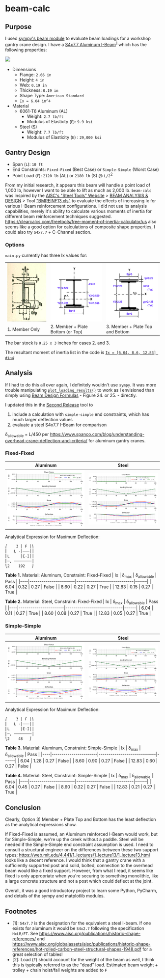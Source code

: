 # beam-calc

## Purpose
I used [sympy's beam module](https://docs.sympy.org/latest/modules/physics/continuum_mechanics/beam_problems.html#example-7) to evaluate beam loadings for a workshop gantry crane design. I have a [S4x7.7 Aluminum I-Beam](https://www.onlinemetals.com/en/buy/aluminum/2-66-x-4-x-0-19-aluminum-i-beam-6061-t6-extruded-american-standard/pid/13218)<sup>[1](#footnote1)</sup> which has the following properties:

![](https://www.onlinemetals.com/medias/8798569234462.jpg?context=bWFzdGVyfGltYWdlc3wzNDg2OHxpbWFnZS9qcGVnfGltYWdlcy9oY2QvaDE4LzkxMDI5MzIwODI3MTguanBnfDcwYjQxNDQxODE2NmI2ZmMyOTU4NTBjYjgzOGRlMDdkMDFjYzJhMzhjNWNlYzk4YWZjYmY2OWRjMWRiOGMyZTg)
* Dimensions
  * Flange: `2.66 in`
  * Height: `4 in`
  * Web: `0.19 in`
  * Thickness: `0.19 in`
  * Shape Type: `American Standard`
  * `Ix = 6.04 in^4`
* Material
  * 6061-T6 Aluminum (AL)
    * Weight: `2.7 lb/ft`
    * Modulus of Elasticty (`E`): `9.9 ksi` 
  * Steel (S)
    * Weight: `7.7 lb/ft` 
    * Modulus of Elasticity (`E`) : `29,000 ksi`

## Gantry Design
* Span (`L`): `10 ft`
* End Constraints: `Fixed-Fixed` (Best Case) or `Simple-Simple` (Worst Case)
* Point Load (`F`): `2120 lb` (AL) or `2180 lb` (S) @ `L/2`<sup>[2](#footnote2)</sup>

From my initial research, it appears this beam will handle a point load of 1,000 lb, however I want to be able to lift as much as 2,000 lb. `beam-calc` was inspired by the [AISC's "Steel Tools" Website](https://www.steeltools.org/) > [BEAM ANALYSIS & DESIGN](https://www.steeltools.org/beam.php) > Tool ["BMREINF13.xls"](https://linus.aisc.org/steeltools/dl_count/click.php?id=%20BMREINF13.xls) to evaluate the effects of increasing Ix for various I-Beam reinforcement configurations. I did not use its analysis capabilities, merely it's ability to calculate various moments of inertia for different beam reinforcement techniques suggested. https://clearcalcs.com/freetools/free-moment-of-inertia-calculator/us also seems like a good option for calculations of composite shape properties, I could also try `S4x7.7` + C-Channel section.

### Options
`main.py` currently has three Ix values for:

<table>
    <tr>
        <td><img src="./img/s4x7.7_1.png" height="190"></td>
        <td><img src="./img/s4x7.7_2.png" height="190"></td>
        <td><img src="./img/s4x7.7_3.png" height="190"></td>
    </tr>
    <tr>
        <td>1. Member Only</td>
        <td>2. Member + Plate Bottom (or Top)</td>
        <td>3. Member + Plate Top and Bottom</td>
    </tr>
</table>

The bar stock is `0.25 x 3` inches for cases 2. and 3. 

The resultant moment of inertia list in the code is [`Ix = [6.04, 8.6, 12.83] #in4`](https://github.com/brio50/beam-calc/blob/main/main.py#L131)

## Analysis

If I had to do this all over again, I definitely wouldn't use `sympy`. It was more trouble manipulating [`plot_loading_results()`](https://docs.sympy.org/latest/modules/physics/continuum_mechanics/beam.html#sympy.physics.continuum_mechanics.beam.Beam.plot_loading_results) to work as I envisioned than simply using [Beam Design Formulas](https://www.awc.org/pdf/codes-standards/publications/design-aids/AWC-DA6-BeamFormulas-0710.pdf) - Figure 24. or 25. - directly.

I updated this in the [Second Release](https://github.com/brio50/beam-calc/releases) tool to 
1. include a calculation with `simple-simple` end constraints, which has much larger deflection values
2. evaluate a steel S4x7.7 I-Beam for comparison

&delta;<sub>allowable</sub> = L/450 per https://www.spanco.com/blog/understanding-overhead-crane-deflection-and-criteria/ for aluminum gantry cranes.

### Fixed-Fixed

|Aluminum|Steel|
|--------|-----|
|![](./img/result_aluminum_fixed-fixed.png)|![](./img/result_steel_fixed-fixed.png)|

Analytical Expression for Maximum Deflection:
```
⎛    3 │ F │⎞
⎜   L ⋅│───│⎟
⎜L     │E⋅I│⎟
⎜─, ────────⎟
⎝2    192   ⎠
```

**Table 1.** Material: Aluminum, Constraint: Fixed-Fixed 
| Ix | &delta;<sub>max</sub> | &delta;<sub>allowable</sub> | Pass |
|----|-----------------------|-----------------------------|------|
|       6.04 |       0.32 |       0.27 | False |
|       8.60 |       0.22 |       0.27 | True |
|      12.83 |       0.15 |       0.27 | True |

**Table 2.** Material: Steel, Constraint: Fixed-Fixed 
| Ix | &delta;<sub>max</sub> | &delta;<sub>allowable</sub> | Pass |
|----|-----------------------|-----------------------------|------|
|       6.04 |       0.11 |       0.27 | True |
|       8.60 |       0.08 |       0.27 | True |
|      12.83 |       0.05 |       0.27 | True |

### Simple-Simple

|Aluminum|Steel|
|--------|-----|
|![](./img/result_aluminum_simple-simple.png)|![](./img/result_steel_simple-simple.png)|

Analytical Expression for Maximum Deflection:
```
⎛    3 │ F │⎞
⎜   L ⋅│───│⎟
⎜L     │E⋅I│⎟
⎜─, ────────⎟
⎝2    48   ⎠
```

**Table 3.** Material: Aluminum, Constraint: Simple-Simple
| Ix | &delta;<sub>max</sub> | &delta;<sub>allowable</sub> | Pass |
|----|-----------------------|-----------------------------|------|
|       6.04 |       1.28 |       0.27 | False |
|       8.60 |       0.90 |       0.27 | False |
|      12.83 |       0.60 |       0.27 | False |

**Table 4.** Material: Steel, Constraint: Simple-Simple
| Ix | &delta;<sub>max</sub> | &delta;<sub>allowable</sub> | Pass |
|----|-----------------------|-----------------------------|------|
|       6.04 |       0.45 |       0.27 | False |
|       8.60 |       0.32 |       0.27 | False |
|      12.83 |       0.21 |       0.27 | True |

## Conclusion

Clearly, Option 3) Member + Plate Top and Bottom has the least deflection as the analytical expressions show.

If Fixed-Fixed is assumed, an Aluminum reinforced I-Beam would work, but for Simple-Simple, we're up the creek without a paddle. Steel will be needed if the Simple-Simple end constraint assumption is used. I need to consult a structural engineer on the differences between these two support types; https://web.mit.edu/4.441/1_lectures/1_lecture13/1_lecture13.html looks like a decent reference. I would think that a gantry crane with a sufficiently supported post and solid, bolted, connection to the overhead beam would like a fixed support. However,  from what I read, it seems like fixed is only appropriate when you're securing to something monolithic, like a large concrete structure and not a post which could deflect at the joint.

Overall, it was a good introductory project to learn some Python, PyCharm, and details of the sympy and matplotlib modules.

## Footnotes
* <a name="footnote1">[1]</a>: `S4x7.7` is the designation for the equivalent a steel I-beam. If one exists for aluminum it would be `S4x2.7` following the specification  `HxLB/FT`. See https://www.aisc.org/publications/historic-shape-references/ and https://www.aisc.org/globalassets/aisc/publications/historic-shape-references/hot-rolled-carbon-steel-structural-shapes-1948.pdf for a great selection of tables!
* <a name="footnote2">[2]</a>: Load (`F`) should account for the weight of the beam as well, I think this is typically referred to as the "dead" load. Estimated beam weight + trolley + chain hoist/fall weights are added to `F` 
